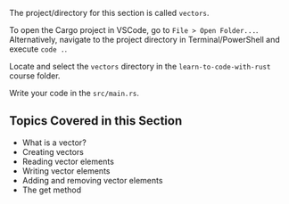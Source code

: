 The project/directory for this section is called `vectors`.

To open the Cargo project in VSCode, go to `File > Open Folder...`. Alternatively, navigate to the project directory in Terminal/PowerShell and execute `code .`.

Locate and select the `vectors` directory in the `learn-to-code-with-rust` course folder.

Write your code in the `src/main.rs`.

## Topics Covered in this Section

- What is a vector?
- Creating vectors
- Reading vector elements
- Writing vector elements
- Adding and removing vector elements
- The get method
